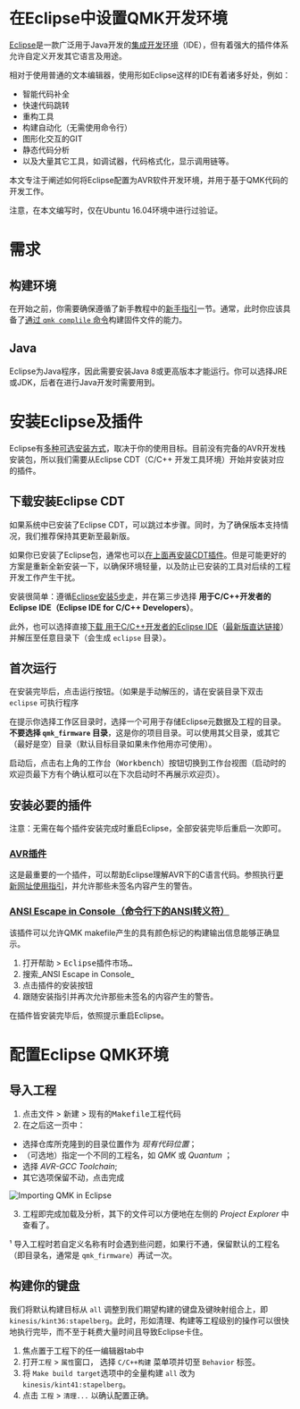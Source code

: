 # 在Eclipse中设置QMK开发环境

<!---
  original document: 0.15.16:docs/other_eclipse.md 
  git diff 0.15.16 HEAD -- docs/other_eclipse.md  | cat
-->


[Eclipse][1]是一款广泛用于Java开发的[集成开发环境](https://en.wikipedia.org/wiki/Integrated_development_environment)（IDE），但有着强大的插件体系允许自定义开发其它语言及用途。

相对于使用普通的文本编辑器，使用形如Eclipse这样的IDE有着诸多好处，例如：
* 智能代码补全
* 快速代码跳转
* 重构工具
* 构建自动化（无需使用命令行）
* 图形化交互的GIT
* 静态代码分析
* 以及大量其它工具，如调试器，代码格式化，显示调用链等。

本文专注于阐述如何将Eclipse配置为AVR软件开发环境，并用于基于QMK代码的开发工作。

注意，在本文编写时，仅在Ubuntu 16.04环境中进行过验证。

# 需求
## 构建环境
在开始之前，你需要确保遵循了新手教程中的[新手指引](zh-cn/newbs_getting_started)一节。通常，此时你应该具备了[通过 `qmk complile` 命令](zh-cn/newbs_building_firmware.md#build-your-firmware)构建固件文件的能力。

## Java
Eclipse为Java程序，因此需要安装Java 8或更高版本才能运行。你可以选择JRE或JDK，后者在进行Java开发时需要用到。

# 安装Eclipse及插件
Eclipse有[多种可选安装方式](https://www.eclipse.org/downloads/eclipse-packages/)，取决于你的使用目标。目前没有完备的AVR开发栈安装包，所以我们需要从Eclipse CDT（C/C++ 开发工具环境）开始并安装对应的插件。

## 下载安装Eclipse CDT
如果系统中已安装了Eclipse CDT，可以跳过本步骤。同时，为了确保版本支持情况，我们推荐保持其更新至最新版。

如果你已安装了Eclipse包，通常也可以[在上面再安装CDT插件](https://eclipse.org/cdt/downloads.php)。但是可能更好的方案是重新全新安装一下，以确保环境轻量，以及防止已安装的工具对后续的工程开发工作产生干扰。

安装很简单：遵循[Eclipse安装5步走](https://eclipse.org/downloads/eclipse-packages/?show_instructions=TRUE)，并在第三步选择 **用于C/C++开发者的Eclipse IDE（Eclipse IDE for C/C++ Developers）**。

此外，也可以选择直接[下载 用于C/C++开发者的Eclipse IDE](https://www.eclipse.org/downloads/eclipse-packages/)（[最新版直达链接](https://www.eclipse.org/downloads/packages/eclipse-ide-cc-developers/neonr)）并解压至任意目录下（会生成 `eclipse` 目录）。

## 首次运行
在安装完毕后，点击<kbd>运行</kbd>按钮。（如果是手动解压的，请在安装目录下双击 `eclipse` 可执行程序

在提示你选择工作区目录时，选择一个可用于存储Eclipse元数据及工程的目录。**不要选择 `qmk_firmware` 目录**，这是你的项目目录。可以使用其父目录，或其它（最好是空）目录（默认目标目录如果未作他用亦可使用）。

启动后，点击右上角的<kbd>工作台（Workbench）</kbd>按钮切换到工作台视图（启动时的欢迎页最下方有个确认框可以在下次启动时不再展示欢迎页）。

## 安装必要的插件
注意：无需在每个插件安装完成时重启Eclipse，全部安装完毕后重启一次即可。

### [AVR插件](https://avr-eclipse.sourceforge.net/)
这是最重要的一个插件，可以帮助Eclipse理解AVR下的C语言代码。参照执行[更新网址使用指引](https://avr-eclipse.sourceforge.net/wiki/index.php/Plugin_Download#Update_Site)，并允许那些未签名内容产生的警告。

### [ANSI Escape in Console（命令行下的ANSI转义符）](https://marketplace.eclipse.org/content/ansi-escape-console)
该插件可以允许QMK makefile产生的具有颜色标记的构建输出信息能够正确显示。

1. 打开<kbd>帮助</kbd> > <kbd>Eclipse插件市场…</kbd>
2. 搜索_ANSI Escape in Console_
3. 点击插件的<samp>安装</samp>按钮
4. 跟随安装指引并再次允许那些未签名的内容产生的警告。

在插件皆安装完毕后，依照提示重启Eclipse。

# 配置Eclipse QMK环境
## 导入工程
1. 点击<kbd>文件</kbd> > <kbd>新建</kbd> > <kbd>现有的Makefile工程代码</kbd>
2. 在之后这一页中：
  * 选择仓库所克隆到的目录位置作为 _现有代码位置_；
  * （可选地）指定一个不同的工程名，如 _QMK_ 或 _Quantum_ ；
  * 选择 _AVR-GCC Toolchain_;
  * 其它选项保留不动，点击<kbd>完成</kbd>

  ![Importing QMK in Eclipse](https://i.imgur.com/oHYR1yW.png)

3. 工程即完成加载及分析，其下的文件可以方便地在左侧的 _Project Explorer_ 中查看了。

¹ 导入工程时若自定义名称有时会遇到些问题，如果行不通，保留默认的工程名（即目录名，通常是 `qmk_firmware`）再试一次。

## 构建你的键盘

我们将默认构建目标从 `all` 调整到我们期望构建的键盘及键映射组合上，即 `kinesis/kint36:stapelberg`。此时，形如清理、构建等工程级别的操作可以很快地执行完毕，而不至于耗费大量时间且导致Eclipse卡住。

1. 焦点置于工程下的任一编辑器tab中
2. 打开`工程` > `属性`窗口， 选择 `C/C++构建` 菜单项并切至 `Behavior` 标签。
3. 将 `Make build target`选项中的全量构建 `all` 改为 `kinesis/kint41:stapelberg`。
4. 点击 `工程` > `清理...` 以确认配置正确。

  [1]: https://en.wikipedia.org/wiki/Eclipse_(software)
